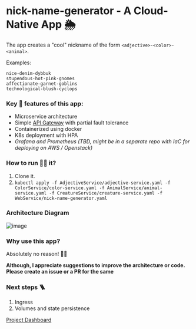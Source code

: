 # nick-name-generator - A Cloud-Native App 🌦️
The app creates a "cool" nickname of the form `<adjective>-<color>-<animal>`. 

Examples:
```
nice-denim-dybbuk
stupendous-hot-pink-gnomes
affectionate-garnet-goblins
technological-blush-cyclops
```

### Key 🔑 features of this app:
* Microservice architecture
* Simple [API Gateway](WebService/apigateway.js) with partial fault tolerance 
* Containerized using docker
* K8s deployment with HPA
* *Grafana and Prometheus (TBD, might be in a separate repo with IaC for deploying on AWS / Openstack)*


### How to run 🏃‍♀️ it?
1. Clone it.
2. `kubectl apply -f AdjectiveService/adjective-service.yaml -f ColorService/color-service.yaml -f AnimalService/animal-service.yaml -f CreatureService/creature-service.yaml -f WebService/nick-name-generator.yaml`

### Architecture Diagram 
![image](https://user-images.githubusercontent.com/10389062/194753979-7ede38d9-2fae-4124-afad-b76f492e4b8d.png)

### Why use this app? 
Absolutely no reason! 🤷‍♂️

**Although, I appreciate suggestions to improve the architecture or code. Please create an issue or a PR for the same**

### Next steps 🪜
1. Ingress
2. Volumes and state persistence

[Project Dashboard](https://github.com/users/Sanjay-George/projects/2/views/4?sortedBy%5Bdirection%5D=desc&sortedBy%5BcolumnId%5D=Status)
